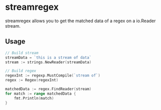 # streamregex

streamregex allows you to get the matched data of a regex on a io.Reader stream.

## Usage

```go
// Build stream
streamData = `this is a stream of data`
stream := strings.NewReader(streamData)

// Build regex
regexInt := regexp.MustCompile(`stream of`)
regex := Regex(regexInt)

matchedData := regex.FindReader(stream)
for match := range matchedData {
    fmt.Println(match)
}
```

